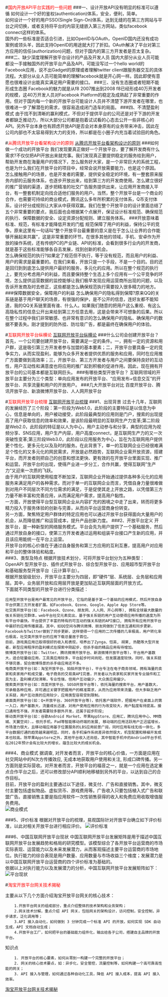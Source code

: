 
#<font color=red>国内开放API平台实践的一些问题</font>
###一、设计开放API没有明显的标准可以遵循
如何设计一个好的鉴权(authentication)体系，安全，便利，简单。  
如何设计一个好的用户SSO(Single Sign-On)体系，达到无缝的在第三方网站与平台之间切换，或者支持将平台的内容无缝嵌入第三方网站，类似facebook connect这样的体系。  
国外的一些标准是否适合引进，比如OpenID与OAuth，OpenID国内还没有成功案例或领头羊，因此支持OpenID的用途就大打了折扣。OAuth解决了平台对第三方应用的信任(authorization)问题，但对于国内的第三方开发者是否太复杂。
###二、缺少深度理解开放平台设计的产品及开发人员
国内大部分从业人员可能都没一手接触国外的开放平台产品及API，可能没写过一个hello world的Facebook应用，说不出Gadget的原理或者理解twitter client跟服务器交互的具体流程。大部分从业人员可能简单的理解facebook就是开心网一样。因此即使有意愿也很难设计出能真实满足用户需要的接口。
###三、没有生态圈或者短期不能形成生态圈
Facebook的魅力就是从f8 2007推出到2008 f8已经形成40万开发者的规模，这40万开发人员对Facebook Platform的稳定及成熟起了非常重要的作用。但对于国内每一个新的开放平台可能设计人员并不清楚下游开发者在哪里，也很难进一步了解潜在的需求，很容易造成闭门造车的局面。
###四、不清楚盈利模式
由于找不到清晰的赢利模式，不但对于提供平台的公司还是对于下游的开发者都缺乏推动力，所以大部分公司都是抱着试试看的心态去公开一些非核心的API。另外平台本身也有顾虑开放API是否会对本身原有的业务带来冲击，因此在公司内部也不太容易得到大力的支持，所以都是在小圈子内充当着试验田的角色。


#<font color=red>从腾讯开放平台看架构设计的原则</font>
[从腾讯开放平台看架构设计的原则](http://tech.it168.com/a2012/0810/1383/000001383828.shtml "从腾讯开放平台看架构设计的原则")
###如何做一个成功的开放平台
我们发现要真正做好一个开放平台，要了解开发商有什么需求?不仅仅把API开放出来就完事。我们发现真正要提供稳定的服务给到用户，帮助开发商在海量用户的情况下，怎么服务好大家，是一个非常巨大的系统工程，也是为什么我们在开放平台的项目中，经常会说开放需要能力，也是这个原因。  
怎么接触用户的场景，也是开发者的需要，提供安全稳定的环境，有一整套原来服务内部的云服务体系，也逐步开放出来，给到第三方的开发商使用。怎么建立很好的推广营销的渠道，逐步把精准的社交广告服务提供出来，让应用开发商接入平台，有一整套机制定向找合适他们服务的用户。当然，整个开放平台是一个商业的合作，也需要可持续的商业模式，腾讯这么多年所积累的支付体系，Q币支付体系，设计好分成规则让大家从中获得双赢。我们在整个开放平台的设计里面总结了五个非常重要的要点，我后面也会根据某个点展开，保证设计标准规范、确保规范的执行、保障数据的安全、设定资源分配规则、建立服务体系。
###开放意味着标准、规范，有标准才能降低开发的门槛
规范保障了用户的利益，保持公平的竞争。原来这里有一句话叫“整个开放平台最重要的意义是在于怎么让业界的合作能够开展起来共赢”，这是非常重要的环节。在很多其他的领域，手机、安卓作为开放的操作系统，还有传统PC的产业链、API的标准，会看到很多行业内的开发商，就是基于这些标准能够各自去发展，找到创新的机会。  
怎么确保规范的执行?如果定了规范但不执行，等于没有规范，而且用户的利益、用户的需求是最重要的。在我们来看，开放只是一个手段，不是一个目的。目的还是回归到到底怎么提供用户最好的服务，多元化的应用。所以在整个规范的执行上，要充分考虑用户的利益，而且要保持整个生态上多个应用有一个公平竞争的环境，怎么提供运营数据的监控能够让我们极早发现应用运营商所出现的问题，以及告诉开发商及时去修正，这些都是怎么确保规范执行需要投入很多精力的地方。  
###保障数据安全，保障用户的利益
怎么确保用户的隐私得到保障?原来QQ的关系链是基于用户聊天的场景，有很强的保护，是不公开的信息，连好友都不能知道，我的QQ关系链里面有谁、什么人。如果我们随意的把用户这么重视、有这么高隐私性的信息公开出来给到第三方任意去用，这是会带来不可想象的后果。所以在整个过程中我们非常敏感、也非常有意识的怎么确保用户的隐私、确保用户的数据不要丢失。刚才提到的防外挂、防垃圾广告，都是最终在确保用户的体验。



#<font color=red>互联网开放平台纵横论</font>
[互联网开放平台纵横论](https://blog.csdn.net/circlepig/article/details/8278590 "互联网开放平台纵横论")
###什么公司会创建开放平台？
首先，一个公司要创建开放平台，需要满足一定的条件。一，拥有一定的资源和用户群，这是吸引第三方开发者参与加盟的基本要素；二，开放平台要具备一定的竞争实力，从而实现盈利，能够为众多开发者提供优质的服务和应用，同时在应用推广方面要做到高效率；三，开放平台、第三方开发者与用户之间要保持良好的互动性，用户互动性和满意度也将应用的推广起到积极的促进作用。因此，现在拥有开放平台的公司基本都是互联网巨头。
###有哪些类型开放平台？
互联网领域的开放平台主要分为三个类型：单向应用发布的开放平台、“应用发布+信息交互”的开放平台、共享流量和用户的开放用户。
###几大开放平台对比
百度开放平台、腾讯开放平台、新浪微博开放平台、人人网开放平台


#<font color=red>互联网开放平台梳理</font>
[互联网开放平台梳理](https://blog.csdn.net/jjm1437/article/details/69218914 "互联网开放平台梳理")
###1、出现背景
过去十几年，互联网的发展经历了三个阶段：第一阶段为Web1.0，此阶段的主要特征是以信息为中心，信息是单向的，用户被动接受，此阶段最典型的应用则是门户，搜索的出现提高了用户获取信息的效率和效果，是该阶段最明显的互联网生产力变革;第二阶段是Web2.0，此阶段的特征是以人为中心，用户主动参与和分享，典型的应用为视频分享、SNS应用，用户生产内容，用户高度connect，是互联网生产力的又一次突破性变革;第三阶段Web3.0，此阶段以应用服务为中心，旨在为互联网用户提供更个性化、更多元化以及及时的服务。在此背景下，单一的互联网企业已经很难满足个性化的又多元化的网民需求，开放是必然趋势，互联网企业需开放资源，搭建平台，而开发者则把自己的创意和想法更快、更有效的在开放平台里面实现、推广和运营。开放平台的出现，使得产业进一步分工，合作共赢，使得互联网”生产力“又迎来一次质的飞跃。   
由于用户的互联网使用程度不断加深，互联网企业开始通过提供各种多元化的应用服务来满足用户的各种需求。而对于单一的互联网企业而言，凭借自身力量很难做到对用户不同层次不同方位需求的满足，于是促使其走上开放之路，以凭借第三方力量不断丰富和完善应用，从而满足用户需求，提高用户黏性。   
一方面，开放使得平台型互联网企业从内容扩充的困境之中走了出来，转而将更多精力投入于服务体验的创新与完善，从而向平台运营商身份转变。   
另一方面，聚焦特定用户群体的特定应用也可以通过开放平台获得面向大量用户的机会，从而降低推广和运营成本，提升产品创新力度。
###2、开放平台定义
开放平台，是一种新型的网络服务模式。平台会先为用户提供了一个基础服务，然后通过开放自身的接口，使第三方开发者通过运用和组装平台接口产生新的应用，并且该应用能统一在平台上运营。   
开放平台的核心价值在于通过自身服务和第三方应用的互利互惠，提高用户对应用和平台的整体体验和粘度。   
###3、类型及特点
根据开放技术划分，可将开放平台划分为五种类型： OpenAPI 型开放平台、插件式开放平台、综合型开放平台、应用超市型开放平台和基础服务型开放平台（云计算平台）。   
根据开放层级划分，开放平台主要分为四层，即“硬件”层、系统层、业务层和应用层。其中，业务层开放和应用层开放是更加贴近互联网层面的开放方式。  
下面就不同类型的开放平台进行分类描述：

	应用型开放平台是用户最常见的开放平台, 它指的是基于某一个基础的应用模式，然后开放自身平台供第三方开发者扩展。如Facebook、Qzone、Google、Apple App Store等。
	社交类开放平台(如：Facebook、Qzone、朋友网、人人网、开心网等), 拥有全球最大数量的强关系链社交群体，web平台社交元素突出，基于强关系链的用户互动使得应用传播的速度为所有平台中最快。平台提供了丰富的特有的可互动的强关系链的API接口, 拥有所有应用开放平台中最好的应用传播渠道。其中，如QQ空间与腾讯微博、朋友网做到了信息互通和同步更新，Facebook与Twitter做到了同步更新，这样使得一个应用的二次传播的几率极高，用户转化率也极高，社交类开放平台的应用下载总量居于首位。
	目前，游戏类应用已取得很好的收入和表现，培养出了Zynga、恺英, 胡莱, 热酷等大型开发者，新型应用程序的盈利模式在探索中刚起步，但杀手级的精品应用有待增加。
	微博类开放平台(如：Twitter、腾讯微博开放平台、新浪微博开放平台等)，平台用户基数大，适合轻量级应用，工具类应用较多，平台起步时间尚短，但发展速度较快。同时，强关系链不够完善，契合微博场景的杀手级应用还不多。   
	电商类开放平台(如：淘宝开放平台、拍拍开放平台)，平台专注在电子商务领域，拥有海量的卖家和卖家用户和成交量，电子商务的交易类API完善，开发者以为卖家和买家开发专业插件和工具为主，盈利模式较清晰，专业性强，但用户互动偏少，大众类应用偏少。   
	搜索类开放平台(如：百度开放平台、SOSO开放平台等)，依托海量的搜索平台，用户基数大，可承载各种应用，并可通过关键字把握用户的精准需求，从而为应用带来流量。但大多缺乏用户关系链，用户互动类的应用较少，应用类型容易受到限制。    
	桌面类开放平台(如：Q+开放平台，360开放平台等)，依托客户端软件，把握用户在桌面上的第一入口，用户基数大，流量成长迅速，对用户使用应用的行为改变较大，用户黏度有待提高。接口通用性不强，开发者需要较多额外开发，还属于起步阶段;    
	移动类开放平台(如：谷歌Android Market、苹果AppStore、应用汇，腾讯应用中心、MM商城、天翼空间).。依托手机，Pad等智能移动终端的发展, 移动端的应用活跃用户正迅猛增长，市场潜力很大，且移动端应用基于位置服务的LBS应用前景广阔，同时应用有线无线一体化，多平台数据打通的趋势越来越明显。同时，各手机操作系统差异依然很大，机型配置和移植开发成本也较高。除苹果Appstore之外，其他平台收入还尚低，其中智能手机中的Andriod平台手机在2012年预计会有比较大的增长，蕴含比较大的成长机会。

###4、商业模式
据调查, 对开发者而言，开放平台的核心价值，一方面是应用在社交网站中的N次方传播效应, 无成本地获取用户使用和关注, 形成口碑传播。另一方面则是实际营收。对开发者而言，开放平台的福音之一，就是一个应用在选定重点合作平台之后，还可以修改部分API顺利地移植到另外的平台，以达到自己的合作目标。       
目前，开放平台的盈利主要通过以下途径，微支付、广告和直接销售。其中，微支付主要包括虚拟物品、虚拟货币、游戏费用等。广告收入只要包括植入式广告和联盟广告。直接销售主要是指应用软件一次性销售获得的收入和免费应用收取增值服务费用。  
![商业模式](https://img-blog.csdn.net/20170405000826722?watermark/2/text/aHR0cDovL2Jsb2cuY3Nkbi5uZXQvamptMTQzNw==/font/5a6L5L2T/fontsize/400/fill/I0JBQkFCMA==/dissolve/70/gravity/SouthEast)

###5、评价标准
根据对开放平台的梳理，易观国际针对开放平台确立如下评价标准，以此对相关开放平台进行相应评价。
![评价标准](https://img-blog.csdn.net/20170405000842331?watermark/2/text/aHR0cDovL2Jsb2cuY3Nkbi5uZXQvamptMTQzNw==/font/5a6L5L2T/fontsize/400/fill/I0JBQkFCMA==/dissolve/70/gravity/SouthEast)

###6、中国互联网开放平台现状
中国互联网开放平台发展矩阵是用于描述中国互联网开放平台发展趋势和格局的研究模型。该模型综合了各开放平台运营商的市场实际表现、运营能力以及未来发展潜力，从而客观描述主要平台运营商的市场地位。执行能力的综合表现是用户数量、应用数量与市场收益三个维度；发展潜力是以中国互联网开放平台运营商的四个评价标准为基础的。   
依据以上对执行能力以及发展潜力的分析，中国互联网开放平台发展矩阵如下：   
![平台现状](https://img-blog.csdn.net/20170405000725821?watermark/2/text/aHR0cDovL2Jsb2cuY3Nkbi5uZXQvamptMTQzNw==/font/5a6L5L2T/fontsize/400/fill/I0JBQkFCMA==/dissolve/70/gravity/SouthEast)


#<font color=red>淘宝开放平台网关技术揭秘</font>

主要从以下几个方面介绍淘宝开放平台网关的核心技术：

		1.开放平台网关的组成部分，重点介绍整体的技术架构和业务架构；   
		2.网关技术分解，重点介绍 API 网关，包括网关的架构设计，访问控制，安全控制，异步请求，泛化调用等；   
		3.API 接入自动化，如何做到 3 分钟完成一个标准 API 的开放，如何实现 SDK 自动生成，API 文档自动生成；  
		4.开放平台工厂，如何把平台的基础能力组件化，输出给各子公司，搭建自主品牌的开放平台。  

知识点

		1. 开放平台的核心要素，如何从零到一构建一个完整的开放平台；
		2. 网关的核心技术要点，如：异步化，安全管控，流量控制等，如何构建一个高可靠高性能的网关；
		3. API 接入与管理，如何通过各种自动化工具，降低 API 接入成本，提高 API 接入效率。

[淘宝开放平台网关技术揭秘](https://myslide.cn/slides/4689?vertical=1#top "淘宝开放平台网关技术揭秘")







